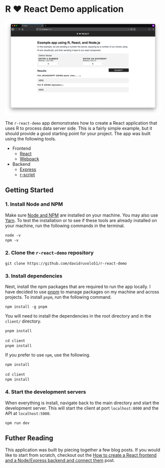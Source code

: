 # R ❤️ React Demo application

![r react demo application preview](r-react-demo-screenshot.png)

The `r-react-demo` app demonstrates how to create a React application that uses R to process data server side. This is a fairly simple example, but it should provide a good starting point for your project. The app was built using the following tools.

- Frontend
  - [React](https://reactjs.org)
  - [Webpack](https://webpack.js.org)
- Backend
  - [Express](https://expressjs.com)
  - [r-script](https://github.com/fridgerator/r-script)

## Getting Started

### 1. Install Node and NPM

Make sure [Node and NPM](https://nodejs.org/en/) are installed on your machine. You may also use [Yarn](https://yarnpkg.com/en/). To test the installation or to see if these tools are already installed on your machine, run the following commands in the terminal.

```shell
node -v
npm -v
```

### 2. Clone the `r-react-demo` repository

```shell
git clone https://github.com/davidruvolo51/r-react-demo
```

### 3. Install dependencies

Next, install the npm packages that are required to run the app locally. I have decided to use [pnpm](https://github.com/pnpm/pnpm) to manage packages on my machine and across projects. To install `pnpm`, run the following command.

```shell
npm install -g pnpm
```

You will need to install the dependencies in the root directory and in the `client/` directory.

```shell
pnpm install

cd client
pnpm install
```

If you prefer to use `npm`, use the following.

```shell
npm install

cd client
npm install
```

### 4. Start the development servers

When everything is install, navigate back to the main directory and start the development server. This will start the client at port `localhost:8000` and the API at `localhost:5000`.

```shell
npm run dev
```

## Futher Reading

This application was built by piecing together a few blog posts. If you would like to start from scratch, checkout out the [How to create a React frontend and a Node/Express backend and connect them](https://www.freecodecamp.org/news/create-a-react-frontend-a-node-express-backend-and-connect-them-together-c5798926047c/) post.
